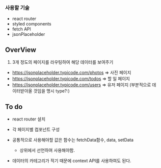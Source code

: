 ### 사용할 기술

- react router
- styled components
- fetch API
- jsonPlaceholder

## OverView

1. 3개 정도의 페이지를 라우팅하여 해당 데이터를 보여주기

- https://jsonplaceholder.typicode.com/photos => 사진 페이지
- https://jsonplaceholder.typicode.com/todos => 할 일 페이지
- https://jsonplaceholder.typicode.com/users => 유저 페이지 (부분적으로 데이터받아올 것임을 명시 type?:)

## To do

- react router 설치

- 각 페이지별 컴포넌트 구성

- 공통적으로 사용해야할 값은 함수는 fetchData함수, data, setData

  - 상위에서 선언하여 사용해야함.

- 데이터의 카테고리가 적기 때문에 context API를 사용하여도 된다.

